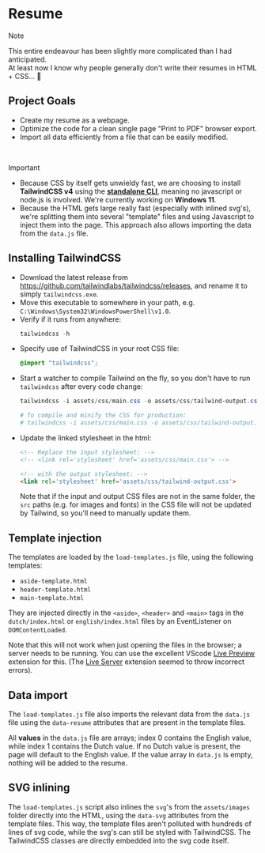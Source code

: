 # Resume
> [!NOTE]
> This entire endeavour has been slightly more complicated than I had anticipated.  
> At least now I know why people generally don't write their resumes in HTML + CSS... 😬

## Project Goals
* Create my resume as a webpage.
* Optimize the code for a clean single page "Print to PDF" browser export.
* Import all data efficiently from a file that can be easily modified.

&nbsp;
> [!IMPORTANT]
> * Because CSS by itself gets unwieldy fast, we are choosing to install **TailwindCSS v4** using the [**standalone CLI**](https://tailwindcss.com/blog/standalone-cli), meaning no javascript or node.js is involved. We're currently working on **Windows 11**.
> * Because the HTML gets large really fast (especially with inlined svg's), we're splitting them into several "template" files and using Javascript to inject them into the page. This approach also allows importing the data from the `data.js` file.
&nbsp;

## Installing TailwindCSS
* Download the latest release from https://github.com/tailwindlabs/tailwindcss/releases, and rename it to simply `tailwindcss.exe`.
* Move this executable to somewhere in your path, e.g. `C:\Windows\System32\WindowsPowerShell\v1.0`.
* Verify if it runs from anywhere:
  ```powershell
  tailwindcss -h
  ```
* Specify use of TailwindCSS in your root CSS file:
  ```css
  @import "tailwindcss";
  ```
* Start a watcher to compile Tailwind on the fly, so you don't have to run `tailwindcss` after every code change:
  ```powershell
  tailwindcss -i assets/css/main.css -o assets/css/tailwind-output.css --watch

  # To compile and minify the CSS for production:
  # tailwindcss -i assets/css/main.css -o assets/css/tailwind-output.css --minify
  ```
* Update the linked stylesheet in the html:
  ```html
  <!-- Replace the input stylesheet: -->
  <!-- <link rel='stylesheet' href='assets/css/main.css'> -->

  <!-- with the output stylesheet: -->
  <link rel='stylesheet' href='assets/css/tailwind-output.css'>
  ```
  Note that if the input and output CSS files are not in the same folder, the `src` paths (e.g. for images and fonts) in the CSS file will not be updated by Tailwind, so you'll need to manually update them.

## Template injection
The templates are loaded by the `load-templates.js` file, using the following templates:
* `aside-template.html`
* `header-template.html`
* `main-template.html`

They are injected directly in the `<aside>`, `<header>` and `<main>` tags in the `dutch/index.html` or `english/index.html` files by an EventListener on `DOMContentLoaded`.

Note that this will not work when just opening the files in the browser; a server needs to be running. You can use the excellent VScode [Live Preview](https://marketplace.visualstudio.com/items?itemName=ms-vscode.live-server) extension for this. (The [Live Server](https://marketplace.visualstudio.com/items?itemName=ritwickdey.LiveServer) extension seemed to throw incorrect errors).

## Data import
The `load-templates.js` file also imports the relevant data from the `data.js` file using the `data-resume` attributes that are present in the template files.

All **values** in the `data.js` file are arrays; index 0 contains the English value, while index 1 contains the Dutch value. If no Dutch value is present, the page will default to the English value. If the value array in `data.js` is empty, nothing will be added to the resume.

## SVG inlining
The `load-templates.js` script also inlines the `svg`'s from the `assets/images` folder directly into the HTML, using the `data-svg` attributes from the template files. This way, the template files aren't polluted with hundreds of lines of svg code, while the svg's can still be styled with TailwindCSS. The TailwindCSS classes are directly embedded into the svg code itself.
